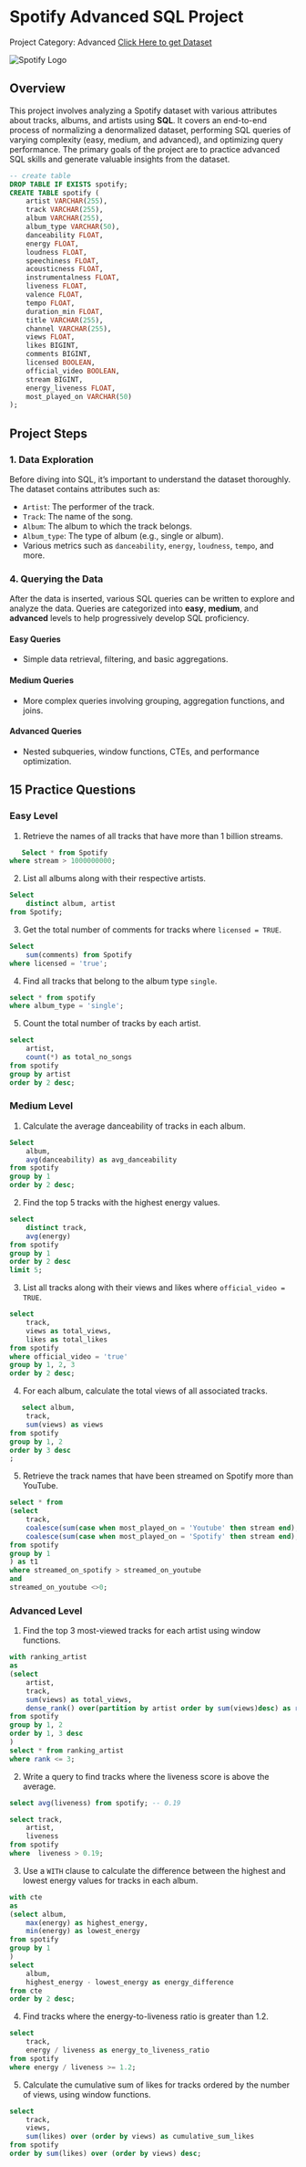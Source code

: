 # Spotify Advanced SQL Project
Project Category: Advanced
[Click Here to get Dataset](https://www.kaggle.com/datasets/sanjanchaudhari/spotify-dataset)

![Spotify Logo](https://github.com/najirh/najirh-Spotify-Data-Analysis-using-SQL/blob/main/spotify_logo.jpg)

## Overview
This project involves analyzing a Spotify dataset with various attributes about tracks, albums, and artists using **SQL**. It covers an end-to-end process of normalizing a denormalized dataset, performing SQL queries of varying complexity (easy, medium, and advanced), and optimizing query performance. The primary goals of the project are to practice advanced SQL skills and generate valuable insights from the dataset.

```sql
-- create table
DROP TABLE IF EXISTS spotify;
CREATE TABLE spotify (
    artist VARCHAR(255),
    track VARCHAR(255),
    album VARCHAR(255),
    album_type VARCHAR(50),
    danceability FLOAT,
    energy FLOAT,
    loudness FLOAT,
    speechiness FLOAT,
    acousticness FLOAT,
    instrumentalness FLOAT,
    liveness FLOAT,
    valence FLOAT,
    tempo FLOAT,
    duration_min FLOAT,
    title VARCHAR(255),
    channel VARCHAR(255),
    views FLOAT,
    likes BIGINT,
    comments BIGINT,
    licensed BOOLEAN,
    official_video BOOLEAN,
    stream BIGINT,
    energy_liveness FLOAT,
    most_played_on VARCHAR(50)
);
```
## Project Steps

### 1. Data Exploration
Before diving into SQL, it’s important to understand the dataset thoroughly. The dataset contains attributes such as:
- `Artist`: The performer of the track.
- `Track`: The name of the song.
- `Album`: The album to which the track belongs.
- `Album_type`: The type of album (e.g., single or album).
- Various metrics such as `danceability`, `energy`, `loudness`, `tempo`, and more.

### 4. Querying the Data
After the data is inserted, various SQL queries can be written to explore and analyze the data. Queries are categorized into **easy**, **medium**, and **advanced** levels to help progressively develop SQL proficiency.

#### Easy Queries
- Simple data retrieval, filtering, and basic aggregations.
  
#### Medium Queries
- More complex queries involving grouping, aggregation functions, and joins.
  
#### Advanced Queries
- Nested subqueries, window functions, CTEs, and performance optimization.

## 15 Practice Questions

### Easy Level
1. Retrieve the names of all tracks that have more than 1 billion streams.
```sql
   Select * from Spotify
where stream > 1000000000;
 ```
2. List all albums along with their respective artists.
```sql
Select 
	distinct album, artist
from Spotify;
```
3. Get the total number of comments for tracks where `licensed = TRUE`.
```sql
Select 
	sum(comments) from Spotify
where licensed = 'true';
```
4. Find all tracks that belong to the album type `single`.
```sql
select * from spotify
where album_type = 'single';
```
5. Count the total number of tracks by each artist.
```sql
select
	artist, 
	count(*) as total_no_songs
from spotify
group by artist
order by 2 desc;
```
### Medium Level
1. Calculate the average danceability of tracks in each album.
```sql
Select 
	album, 
	avg(danceability) as avg_danceability 
from spotify
group by 1
order by 2 desc;
```
2. Find the top 5 tracks with the highest energy values.
```sql
select 
	distinct track,
	avg(energy)
from spotify
group by 1
order by 2 desc
limit 5;
```
3. List all tracks along with their views and likes where `official_video = TRUE`.
```sql
select 
	track, 
	views as total_views, 
	likes as total_likes
from spotify
where official_video = 'true'
group by 1, 2, 3
order by 2 desc;
```
4. For each album, calculate the total views of all associated tracks.
```sql
   select album, 
	track,
	sum(views) as views
from spotify
group by 1, 2
order by 3 desc
;
   ```
5. Retrieve the track names that have been streamed on Spotify more than YouTube.
```sql
select * from 
(select 
	track,
	coalesce(sum(case when most_played_on = 'Youtube' then stream end),0) as streamed_on_youtube,
	coalesce(sum(case when most_played_on = 'Spotify' then stream end),0) as streamed_on_spotify
from spotify
group by 1
) as t1
where streamed_on_spotify > streamed_on_youtube
and 
streamed_on_youtube <>0;
```

### Advanced Level
1. Find the top 3 most-viewed tracks for each artist using window functions.
```sql
with ranking_artist
as
(select 
	artist,
	track,
	sum(views) as total_views,
	dense_rank() over(partition by artist order by sum(views)desc) as rank
from spotify
group by 1, 2
order by 1, 3 desc
)
select * from ranking_artist 
where rank <= 3;
```
2. Write a query to find tracks where the liveness score is above the average.
```sql
select avg(liveness) from spotify; -- 0.19

select track,
	artist,
	liveness
from spotify
where  liveness > 0.19;
```
3. Use a `WITH` clause to calculate the difference between the highest and lowest energy values for tracks in each album.
```sql
with cte
as
(select album,
	max(energy) as highest_energy,
	min(energy) as lowest_energy
from spotify
group by 1
)
select 
	album,
	highest_energy - lowest_energy as energy_difference
from cte
order by 2 desc;
```
   
4. Find tracks where the energy-to-liveness ratio is greater than 1.2.
```sql
select
	track,
	energy / liveness as energy_to_liveness_ratio
from spotify
where energy / liveness >= 1.2;
```
5. Calculate the cumulative sum of likes for tracks ordered by the number of views, using window functions.
```sql
select 
	track,
	views,
	sum(likes) over (order by views) as cumulative_sum_likes
from spotify
order by sum(likes) over (order by views) desc;
```

